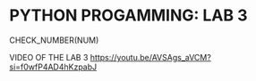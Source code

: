 # PYTHON PROGAMMING: LAB 3
CHECK_NUMBER(NUM)

VIDEO OF THE LAB 3
https://youtu.be/AVSAgs_aVCM?si=f0wfP4AD4hKzpabJ
